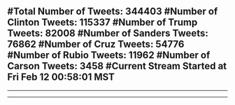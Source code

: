 #Total Number of Tweets: 344403 
#Number of Clinton Tweets: 115337
#Number of Trump Tweets: 82008
#Number of Sanders Tweets: 76862
#Number of Cruz Tweets: 54776
#Number of Rubio Tweets: 11962
#Number of Carson Tweets: 3458
#Current Stream Started at Fri Feb 12 00:58:01 MST
---
---
---
